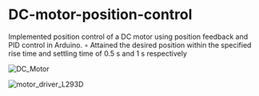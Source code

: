 # DC-motor-position-control
 Implemented position control of a DC motor using position feedback and PID control in Arduino. ◦ Attained the desired position within the specified rise time and settling time of 0.5 s and 1 s respectively

![DC_Motor](https://github.com/Pavan0915/DC-motor-position-control/assets/69182316/38fc9e59-9d76-4c61-9746-cfe7a3ea8b57)

![motor_driver_L293D](https://github.com/Pavan0915/DC-motor-position-control/assets/69182316/49cc30c5-8ace-46b7-add0-1e6974ecb45c)
